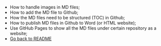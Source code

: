 - How to handle images in MD files;  
- How to add the MD file to Github;  
- How the MD files need to be structured (TOC) in Github;  
- How to publish MD files in Github to Word (or HTML website);  
- Use GitHub Pages to show all the MD files under certain repository as a website;  
- [Go back to README](README.MD)  


